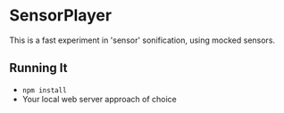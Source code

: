 # SensorPlayer

This is a fast experiment in 'sensor' sonification, using mocked sensors.

## Running It

* `npm install`
* Your local web server approach of choice
